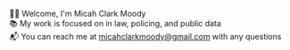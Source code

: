 👋🏻 Welcome, I'm Micah Clark Moody       
📚 My work is focused on in law, policing, and public data    
📬 You can reach me at micahclarkmoody@gmail.com with any questions      
